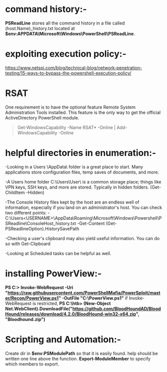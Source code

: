 # command history:-
**PSReadLine** stores all the command history in a file called $($host.Name)_history.txt located at **$env:APPDATA\Microsoft\Windows\PowerShell\PSReadLine**.

# exploiting execution policy:-
https://www.netspi.com/blog/technical-blog/network-penetration-testing/15-ways-to-bypass-the-powershell-execution-policy/

# RSAT 
One requirement is to have the optional feature Remote System Administration Tools installed. This feature is the only way to get the official ActiveDirectory PowerShell module.
>Get-WindowsCapability -Name RSAT* -Online | Add-WindowsCapability -Online

# helpful directories in enumeration:-
-Looking in a Users \AppData\ folder is a great place to start. Many applications store configuration files, temp saves of documents, and more.

-A Users home folder C:\Users\User\ is a common storage place; things like VPN keys, SSH keys, and more are stored. Typically in hidden folders. (Get-ChildItem -Hidden)

-The Console History files kept by the host are an endless well of information, especially if you land on an administrator's host. You can check two different points:
	-C:\Users\<USERNAME>\AppData\Roaming\Microsoft\Windows\Powershell\PSReadline\ConsoleHost_history.txt
	-Get-Content (Get-PSReadlineOption).HistorySavePath

-Checking a user's clipboard may also yield useful information. You can do so with Get-Clipboard

-Looking at Scheduled tasks can be helpful as well.

# installing PowerView:-
**PS C:\> Invoke-WebRequest -Uri "https://raw.githubusercontent.com/PowerShellMafia/PowerSploit/master/Recon/PowerView.ps1" -OutFile "C:\PowerView.ps1"**
if Invoke-WebRequest is restricted, 
**PS C:\htb> (New-Object Net.WebClient).DownloadFile("https://github.com/BloodHoundAD/BloodHound/releases/download/4.2.0/BloodHound-win32-x64.zip", "Bloodhound.zip")**

# Scripting and Automation:-
Create dir in **$env:PSModulePath** so that it is easily found.
help should be written one line above the function.
**Export-ModuleMember** to specify which members to export.
